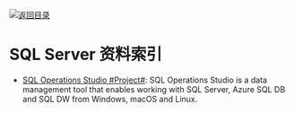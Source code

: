 [![返回目录](https://parg.co/UGo)](https://github.com/wxyyxc1992/Awesome-Links) 
 
 
 

# SQL Server 资料索引

- [SQL Operations Studio #Project#](https://github.com/Microsoft/sqlopsstudio): SQL Operations Studio is a data management tool that enables working with SQL Server, Azure SQL DB and SQL DW from Windows, macOS and Linux.
